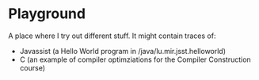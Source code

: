 Playground
==========

A place where I try out different stuff. It might contain traces of: 

- Javassist (a Hello World program in /java/lu.mir.jsst.helloworld)
- C (an example of compiler optimziations for the Compiler Construction course)
